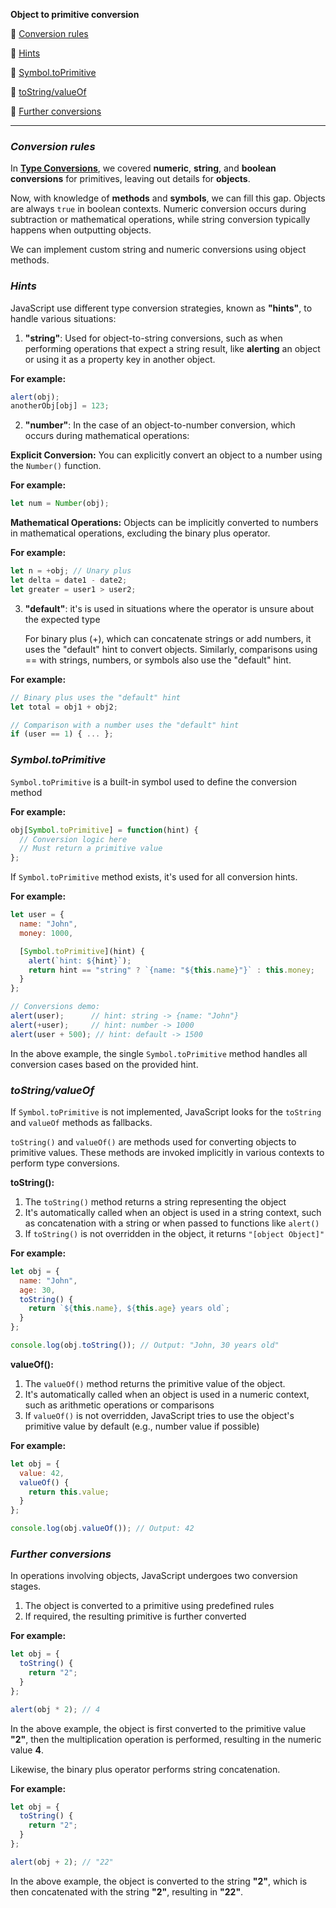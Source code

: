 
**Object to primitive conversion**

🥑 [Conversion rules](#conversion-rules)

🥑 [Hints](#hints)

🥑 [Symbol.toPrimitive](#symbol-toprimitive)

🥑 [toString/valueOf](#tostring-valueof)

🥑 [Further conversions](#further-conversions)

*****

### _Conversion rules_

In [**Type Conversions**](https://github.com/lassiecoder/100daysofjs/tree/interaction-and-type-conversions), we covered **numeric**, **string**, and **boolean conversions** for primitives, leaving out details for **objects**.

Now, with knowledge of **methods** and **symbols**, we can fill this gap.
Objects are always `true` in boolean contexts. Numeric conversion occurs during subtraction or mathematical operations, while string conversion typically happens when outputting objects.

We can implement custom string and numeric conversions using object methods.

### _Hints_

JavaScript use different type conversion strategies, known as **"hints"**, to handle various situations:

1. **"string"**: Used for object-to-string conversions, such as when performing operations that expect a string result, like **alerting** an object or using it as a property key in another object.

**For example:**

```javascript
alert(obj);
anotherObj[obj] = 123;
```

2. **"number"**: In the case of an object-to-number conversion, which occurs during mathematical operations:

**Explicit Conversion:** You can explicitly convert an object to a number using the `Number()` function.

**For example:**

```javascript
let num = Number(obj);
```

**Mathematical Operations:** Objects can be implicitly converted to numbers in mathematical operations, excluding the binary plus operator.

**For example:**

```javascript
let n = +obj; // Unary plus
let delta = date1 - date2;
let greater = user1 > user2;
```

3. **"default"**: it's is used in situations where the operator is unsure about the expected type
   
    For binary plus (+), which can concatenate strings or add numbers, it uses the "default" hint to convert objects.
    Similarly, comparisons using == with strings, numbers, or symbols also use the "default" hint.

**For example:**

```javascript
// Binary plus uses the "default" hint
let total = obj1 + obj2;

// Comparison with a number uses the "default" hint
if (user == 1) { ... };
```

### _Symbol.toPrimitive_

`Symbol.toPrimitive` is a built-in symbol used to define the conversion method

**For example:**

```javascript
obj[Symbol.toPrimitive] = function(hint) {
  // Conversion logic here
  // Must return a primitive value
};
```

If `Symbol.toPrimitive` method exists, it's used for all conversion hints.

**For example:**

```javascript
let user = {
  name: "John",
  money: 1000,

  [Symbol.toPrimitive](hint) {
    alert(`hint: ${hint}`);
    return hint == "string" ? `{name: "${this.name}"}` : this.money;
  }
};

// Conversions demo:
alert(user);      // hint: string -> {name: "John"}
alert(+user);     // hint: number -> 1000
alert(user + 500); // hint: default -> 1500
```

In the above example, the single `Symbol.toPrimitive` method handles all conversion cases based on the provided hint.

### _toString/valueOf_

If `Symbol.toPrimitive` is not implemented, JavaScript looks for the `toString` and `valueOf` methods as fallbacks.

`toString()` and `valueOf()` are methods used for converting objects to primitive values. These methods are invoked implicitly in various contexts to perform type conversions.

**toString():**
1. The `toString()` method returns a string representing the object
2. It's automatically called when an object is used in a string context, such as concatenation with a string or when passed to functions like `alert()`
3. If `toString()` is not overridden in the object, it returns `"[object Object]"`
 
**For example:**

```javascript
let obj = {
  name: "John",
  age: 30,
  toString() {
    return `${this.name}, ${this.age} years old`;
  }
};

console.log(obj.toString()); // Output: "John, 30 years old"
```

**valueOf():**

1. The `valueOf()` method returns the primitive value of the object.
2. It's automatically called when an object is used in a numeric context, such as arithmetic operations or comparisons
3. If `valueOf()` is not overridden, JavaScript tries to use the object's primitive value by default (e.g., number value if possible)

**For example:**

```javascript
let obj = {
  value: 42,
  valueOf() {
    return this.value;
  }
};

console.log(obj.valueOf()); // Output: 42
```

### _Further conversions_

In operations involving objects, JavaScript undergoes two conversion stages.

1. The object is converted to a primitive using predefined rules
2. If required, the resulting primitive is further converted

**For example:**

```javascript
let obj = {
  toString() {
    return "2";
  }
};

alert(obj * 2); // 4
```

In the above example, the object is first converted to the primitive value **"2"**, then the multiplication operation is performed, resulting in the numeric value **4**.

Likewise, the binary plus operator performs string concatenation.

**For example:**

```javascript
let obj = {
  toString() {
    return "2";
  }
};

alert(obj + 2); // "22"
```

In the above example, the object is converted to the string **"2"**, which is then concatenated with the string **"2"**, resulting in **"22"**.